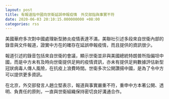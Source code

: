 ```yaml
---
layout: post
title: 有報道指中國向世衛延誤申報疫情　外交部指與事實不符
date: 2020-06-03 20:10:15.000000000 +08:00
categories: rss
---
```


美國華府多次對中國處理新型肺炎疫情表達不滿，美聯社引述多段來自世衛內部的錄音與文件報道，證實中方在的確存在延誤申報疫情，而且提供的資訊很少。

報道引述的錄音包括來自世衛的會議，顯示世衛並非與美國總統特朗普所指偏坦中國，而是中方未有及時向世衛提供足夠的疫情資訊，亦未有提供足夠數據評估新型冠狀病毒人傳人風險，在抗疫上浪費時間。世衛多次公開讚揚中國，是為了令中方可以提供更多資訊。

在北京，外交部發言人趙立堅表示，報道與事實嚴重不符，重申中方本著公開、透明、負責任的原則，一直與世衛組織保持密切良好溝通合作。
